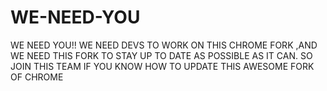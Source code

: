 # WE-NEED-YOU
WE NEED YOU!! WE NEED DEVS TO WORK ON THIS CHROME FORK ,AND WE NEED THIS FORK TO STAY UP TO DATE AS POSSIBLE AS IT CAN. SO JOIN THIS TEAM IF YOU KNOW HOW TO UPDATE THIS AWESOME FORK OF CHROME
